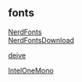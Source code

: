 #

## fonts
[NerdFonts](https://www.nerdfonts.com/#home)  
[NerdFontsDownload](https://www.nerdfonts.com/font-downloads)

[dejve](https://www.programmingfonts.org/#dejavu)

[IntelOneMono](https://github.com/intel/intel-one-mono/releases)

